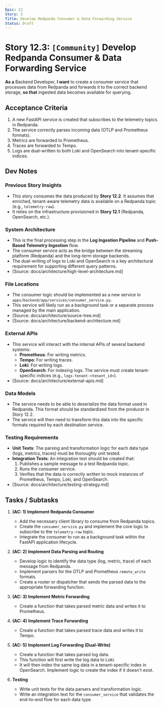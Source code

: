 ```yaml
---
Epic: 12
Story: 3
Title: Develop Redpanda Consumer & Data Forwarding Service
Status: Draft
---
```


# Story 12.3: `[Community]` Develop Redpanda Consumer & Data Forwarding Service

**As a** Backend Developer,
**I want** to create a consumer service that processes data from Redpanda and forwards it to the correct backend storage,
**so that** ingested data becomes available for querying.

## Acceptance Criteria

1.  A new FastAPI service is created that subscribes to the telemetry topics in Redpanda.
2.  The service correctly parses incoming data (OTLP and Prometheus formats).
3.  Metrics are forwarded to Prometheus.
4.  Traces are forwarded to Tempo.
5.  Logs are dual-written to both Loki and OpenSearch into tenant-specific indices.

## Dev Notes

### Previous Story Insights
-   This story consumes the data produced by **Story 12.2**. It assumes that enriched, tenant-aware telemetry data is available on a Redpanda topic (e.g., `telemetry-raw`).
-   It relies on the infrastructure provisioned in **Story 12.1** (Redpanda, OpenSearch, etc.).

### System Architecture
-   This is the final processing step in the **Log Ingestion Pipeline** and **Push-Based Telemetry Ingestion** flow.
-   The consumer service acts as the bridge between the streaming platform (Redpanda) and the long-term storage backends.
-   The dual-writing of logs to Loki and OpenSearch is a key architectural requirement for supporting different query patterns.
-   [Source: docs/architecture/high-level-architecture.md]

### File Locations
-   The consumer logic should be implemented as a new service in `apps/backend/app/services/consumer_service.py`.
-   This service will likely run as a background task or a separate process managed by the main application.
-   [Source: docs/architecture/source-tree.md]
-   [Source: docs/architecture/backend-architecture.md]

### External APIs
-   This service will interact with the internal APIs of several backend systems:
    -   **Prometheus**: For writing metrics.
    -   **Tempo**: For writing traces.
    -   **Loki**: For writing logs.
    -   **OpenSearch**: For indexing logs. The service must create tenant-specific indices (e.g., `logs-tenant-<tenant_id>`).
-   [Source: docs/architecture/external-apis.md]

### Data Models
-   The service needs to be able to deserialize the data format used in Redpanda. This format should be standardized from the producer in Story 12.2.
-   The service will then need to transform this data into the specific formats required by each destination service.

### Testing Requirements
-   **Unit Tests**: The parsing and transformation logic for each data type (logs, metrics, traces) must be thoroughly unit tested.
-   **Integration Tests**: An integration test should be created that:
    1.  Publishes a sample message to a test Redpanda topic.
    2.  Runs the consumer service.
    3.  Verifies that the data is correctly written to mock instances of Prometheus, Tempo, Loki, and OpenSearch.
-   [Source: docs/architecture/testing-strategy.md]

## Tasks / Subtasks

1.  **(AC: 1)** **Implement Redpanda Consumer**
    *   Add the necessary client library to consume from Redpanda topics.
    *   Create the `consumer_service.py` and implement the core logic to subscribe to the `telemetry-raw` topic.
    *   Integrate the consumer to run as a background task within the FastAPI application lifecycle.

2.  **(AC: 2)** **Implement Data Parsing and Routing**
    *   Develop logic to identify the data type (log, metric, trace) of each message from Redpanda.
    *   Implement parsers for the OTLP and Prometheus `remote_write` formats.
    *   Create a router or dispatcher that sends the parsed data to the appropriate forwarding function.

3.  **(AC: 3)** **Implement Metric Forwarding**
    *   Create a function that takes parsed metric data and writes it to Prometheus.

4.  **(AC: 4)** **Implement Trace Forwarding**
    *   Create a function that takes parsed trace data and writes it to Tempo.

5.  **(AC: 5)** **Implement Log Forwarding (Dual-Write)**
    *   Create a function that takes parsed log data.
    *   This function will first write the log data to Loki.
    *   It will then index the same log data in a tenant-specific index in OpenSearch. Implement logic to create the index if it doesn't exist.

6.  **Testing**
    *   Write unit tests for the data parsers and transformation logic.
    *   Write an integration test for the `consumer_service` that validates the end-to-end flow for each data type.

